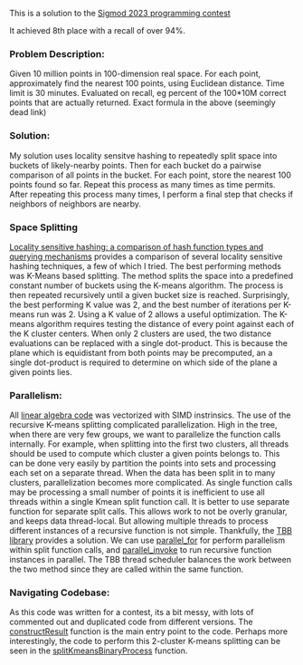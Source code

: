 
This is a solution to the [Sigmod 2023 programming contest](http://sigmod2023contest.eastus.cloudapp.azure.com/index.shtml)

It achieved 8th place with a recall of over 94%.

### Problem Description:
Given 10 million points in 100-dimension real space. 
For each point, approximately find the nearest 100 points, using Euclidean distance.
Time limit is 30 minutes. 
Evaluated on recall, eg percent of the 100*10M correct points that are actually returned. Exact formula in the above (seemingly dead link)

### Solution:
My solution uses locality sensitve hashing to repeatedly split space into buckets of likely-nearby points.
Then for each bucket do a pairwise comparison of all points in the bucket.
For each point, store the nearest 100 points found so far.
Repeat this process as many times as time permits.
After repeating this process many times, I perform a final step that checks if neighbors of neighbors are nearby.

### Space Splitting
[Locality sensitive hashing: a comparison of hash function types and querying mechanisms](https://inria.hal.science/inria-00567191/document) provides a comparison of several locality sensitive hashing techniques, a few of which I tried. 
The best performing methods was K-Means based splitting.
The method splits the space into a predefined constant number of buckets using the K-means algorithm.
The process is then repeated recursively until a given bucket size is reached.
Surprisingly, the best performing K value was 2, and the best number of iterations per K-means run was 2.
Using a K value of 2 allows a useful optimization.
The K-means algorithm requires testing the distance of every point against each of the K cluster centers.
When only 2 clusters are used, the two distance evaluations can be replaced with a single dot-product.
This is because the plane which is equidistant from both points may be precomputed, an a single dot-product is required to determine on which side of the plane a given points lies.

### Parallelism:
All [linear algebra code](https://github.com/parkertimmins/sigmod23ann/blob/main/src/LinearAlgebra.hpp#L53) was vectorized with SIMD instrinsics.
The use of the recursive K-means splitting complicated parallelization. High in the tree, when there are very few groups, we want to parallelize the function calls internally. 
For example, when splitting into the first two clusters, all threads should be used to compute which cluster a given points belongs to. This can be done very easily by partition the points into sets and processing each set on a separate thread.
When the data has been split in to many clusters, parallelization becomes more complicated. As single function calls may be processing a small number of points it is inefficient to use all threads within a single Kmean split function call. It is better to use separate function for separate split calls. This allows work to not be overly granular, and keeps data thread-local. But allowing multiple threads to process different instances of a recursive function is not simple. Thankfully, the [TBB library](https://github.com/oneapi-src/oneTBB) provides a solution. We can use [parallel_for](https://github.com/parkertimmins/sigmod23ann/blob/main/src/SolutionKmeans.hpp#L227) for perform parallelism within split function calls, and [parallel_invoke](https://github.com/parkertimmins/sigmod23ann/blob/main/src/SolutionKmeans.hpp#L307) to run recursive function instances in parallel. The TBB thread scheduler balances the work between the two method since they are called within the same function.

### Navigating Codebase:
As this code was written for a contest, its a bit messy, with lots of commented out and duplicated code from different versions.
The [constructResult](https://github.com/parkertimmins/sigmod23ann/blob/main/src/SolutionKmeans.hpp#L558) function is the main entry point to the code.
Perhaps more interestingly, the code to perform this 2-cluster K-means splitting can be seen in the [splitKmeansBinaryProcess](https://github.com/parkertimmins/sigmod23ann/blob/main/src/SolutionKmeans.hpp#L142) function.






    
    


